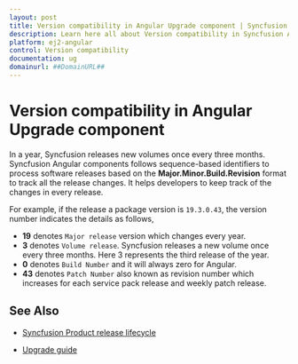 ```yaml
---
layout: post
title: Version compatibility in Angular Upgrade component | Syncfusion
description: Learn here all about Version compatibility in Syncfusion Angular Upgrade component of Syncfusion Essential JS 2 and more.
platform: ej2-angular
control: Version compatibility 
documentation: ug
domainurl: ##DomainURL##
---
```


# Version compatibility in Angular Upgrade component

In a year, Syncfusion releases new volumes once every three months. Syncfusion Angular components follows sequence-based identifiers to process software releases based on the **Major.Minor.Build.Revision** format to track all the release changes. It helps developers to keep track of the changes in every release.

For example, if the release a package version is `19.3.0.43`, the version number indicates the details as follows,

* **19** denotes `Major release` version which changes every year.
* **3** denotes `Volume release`. Syncfusion releases a new volume once every three months. Here 3 represents the third release of the year.
* **0** denotes `Build Number` and it will always zero for Angular.
* **43** denotes `Patch Number` also known as revision number which increases for each service pack release and weekly patch release.

## See Also

* [Syncfusion Product release lifecycle](https://www.syncfusion.com/support/product-lifecycle/estudio)

* [Upgrade guide](https://help.syncfusion.com/upgrade-guide/angular-ui-components)